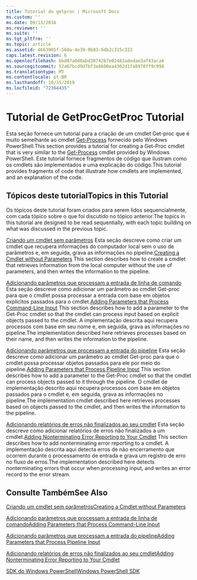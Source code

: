 ```yaml
---
title: Tutorial do getproc | Microsoft Docs
ms.custom: ''
ms.date: 09/13/2016
ms.reviewer: ''
ms.suite: ''
ms.tgt_pltfrm: ''
ms.topic: article
ms.assetid: 4663905f-560a-4e39-9b03-6db2c315c322
caps.latest.revision: 6
ms.openlocfilehash: bbd07a0d0abd30742b7e02482adedae3af43aca4
ms.sourcegitcommit: 52a67bcd9d7bf3e8600ea4302d1fa8970ff9c998
ms.translationtype: MT
ms.contentlocale: pt-BR
ms.lasthandoff: 10/15/2019
ms.locfileid: "72364435"
---
```

# <a name="getproc-tutorial"></a><span data-ttu-id="37edd-102">Tutorial de GetProc</span><span class="sxs-lookup"><span data-stu-id="37edd-102">GetProc Tutorial</span></span>

<span data-ttu-id="37edd-103">Esta seção fornece um tutorial para a criação de um cmdlet Get-proc que é muito semelhante ao cmdlet [Get-Process](/powershell/module/Microsoft.PowerShell.Management/Get-Process) fornecido pelo Windows PowerShell.</span><span class="sxs-lookup"><span data-stu-id="37edd-103">This section provides a tutorial for creating a Get-Proc cmdlet that is very similar to the [Get-Process](/powershell/module/Microsoft.PowerShell.Management/Get-Process) cmdlet provided by Windows PowerShell.</span></span> <span data-ttu-id="37edd-104">Este tutorial fornece fragmentos de código que ilustram como os cmdlets são implementados e uma explicação do código.</span><span class="sxs-lookup"><span data-stu-id="37edd-104">This tutorial provides fragments of code that illustrate how cmdlets are implemented, and an explanation of the code.</span></span>

## <a name="topics-in-this-tutorial"></a><span data-ttu-id="37edd-105">Tópicos deste tutorial</span><span class="sxs-lookup"><span data-stu-id="37edd-105">Topics in this Tutorial</span></span>

<span data-ttu-id="37edd-106">Os tópicos deste tutorial foram criados para serem lidos sequencialmente, com cada tópico sobre o que foi discutido no tópico anterior.</span><span class="sxs-lookup"><span data-stu-id="37edd-106">The topics in this tutorial are designed to be read sequentially, with each topic building on what was discussed in the previous topic.</span></span>

<span data-ttu-id="37edd-107">[Criando um cmdlet sem parâmetros](./creating-a-cmdlet-without-parameters.md) Esta seção descreve como criar um cmdlet que recupera informações do computador local sem o uso de parâmetros e, em seguida, grava as informações no pipeline.</span><span class="sxs-lookup"><span data-stu-id="37edd-107">[Creating a Cmdlet without Parameters](./creating-a-cmdlet-without-parameters.md) This section describes how to create a cmdlet that retrieves information from the local computer without the use of parameters, and then writes the information to the pipeline.</span></span>

<span data-ttu-id="37edd-108">[Adicionando parâmetros que processam a entrada de linha de comando](./adding-parameters-that-process-command-line-input.md) Esta seção descreve como adicionar um parâmetro ao cmdlet Get-proc para que o cmdlet possa processar a entrada com base em objetos explícitos passados para o cmdlet.</span><span class="sxs-lookup"><span data-stu-id="37edd-108">[Adding Parameters that Process Command-Line Input](./adding-parameters-that-process-command-line-input.md) This section describes how to add a parameter to the Get-Proc cmdlet so that the cmdlet can process input based on explicit objects passed to the cmdlet.</span></span> <span data-ttu-id="37edd-109">A implementação descrita aqui recupera processos com base em seu nome e, em seguida, grava as informações no pipeline.</span><span class="sxs-lookup"><span data-stu-id="37edd-109">The implementation described here retrieves processes based on their name, and then writes the information to the pipeline.</span></span>

<span data-ttu-id="37edd-110">[Adicionando parâmetros que processam a entrada do pipeline](./adding-parameters-that-process-pipeline-input.md) Esta seção descreve como adicionar um parâmetro ao cmdlet Get-proc para que o cmdlet possa processar objetos passados para ele por meio do pipeline.</span><span class="sxs-lookup"><span data-stu-id="37edd-110">[Adding Parameters that Process Pipeline Input](./adding-parameters-that-process-pipeline-input.md) This section describes how to add a parameter to the Get-Proc cmdlet so that the cmdlet can process objects passed to it through the pipeline.</span></span> <span data-ttu-id="37edd-111">O cmdlet de implementação descrito aqui recupera processos com base em objetos passados para o cmdlet e, em seguida, grava as informações no pipeline.</span><span class="sxs-lookup"><span data-stu-id="37edd-111">The implementation cmdlet described here retrieves processes based on objects passed to the cmdlet, and then writes the information to the pipeline.</span></span>

<span data-ttu-id="37edd-112">[Adicionando relatórios de erros não finalizados ao seu cmdlet](./adding-non-terminating-error-reporting-to-your-cmdlet.md) Esta seção descreve como adicionar relatórios de erros não finalizados a um cmdlet.</span><span class="sxs-lookup"><span data-stu-id="37edd-112">[Adding Nonterminating Error Reporting to Your Cmdlet](./adding-non-terminating-error-reporting-to-your-cmdlet.md) This section describes how to add nonterminating error reporting to a cmdlet.</span></span> <span data-ttu-id="37edd-113">A implementação descrita aqui detecta erros de não encerramento que ocorrem durante o processamento de entrada e grava um registro de erro no fluxo de erros.</span><span class="sxs-lookup"><span data-stu-id="37edd-113">The implementation described here detects nonterminating errors that occur when processing input, and writes an error record to the error stream.</span></span>

## <a name="see-also"></a><span data-ttu-id="37edd-114">Consulte Também</span><span class="sxs-lookup"><span data-stu-id="37edd-114">See Also</span></span>

[<span data-ttu-id="37edd-115">Criando um cmdlet sem parâmetros</span><span class="sxs-lookup"><span data-stu-id="37edd-115">Creating a Cmdlet without Parameters</span></span>](./creating-a-cmdlet-without-parameters.md)

[<span data-ttu-id="37edd-116">Adicionando parâmetros que processam a entrada de linha de comando</span><span class="sxs-lookup"><span data-stu-id="37edd-116">Adding Parameters that Process Command-Line Input</span></span>](./adding-parameters-that-process-command-line-input.md)

[<span data-ttu-id="37edd-117">Adicionando parâmetros que processam a entrada do pipeline</span><span class="sxs-lookup"><span data-stu-id="37edd-117">Adding Parameters that Process Pipeline Input</span></span>](./adding-parameters-that-process-pipeline-input.md)

[<span data-ttu-id="37edd-118">Adicionando relatórios de erros não finalizados ao seu cmdlet</span><span class="sxs-lookup"><span data-stu-id="37edd-118">Adding Nonterminating Error Reporting to Your Cmdlet</span></span>](./adding-non-terminating-error-reporting-to-your-cmdlet.md)

[<span data-ttu-id="37edd-119">SDK do Windows PowerShell</span><span class="sxs-lookup"><span data-stu-id="37edd-119">Windows PowerShell SDK</span></span>](../windows-powershell-reference.md)
